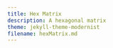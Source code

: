 ```yaml
---
title: Hex Matrix
description: A hexagonal matrix
theme: jekyll-theme-modernist
filename: hexMatrix.md
---
```

